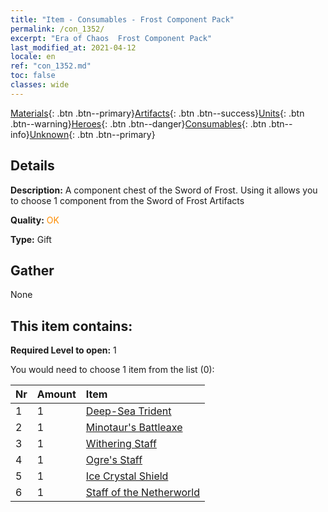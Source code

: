 ```yaml
---
title: "Item - Consumables - Frost Component Pack"
permalink: /con_1352/
excerpt: "Era of Chaos  Frost Component Pack"
last_modified_at: 2021-04-12
locale: en
ref: "con_1352.md"
toc: false
classes: wide
---
```

 [Materials](/Items/){: .btn .btn--primary}[Artifacts](/Items/Artifacts/){: .btn .btn--success}[Units](/Items/Units/){: .btn .btn--warning}[Heroes](/Items/Heroes/){: .btn .btn--danger}[Consumables](/Items/Consumables/){: .btn .btn--info}[Unknown](/Items/Unknown/){: .btn .btn--primary}

## Details
 **Description:** A component chest of the Sword of Frost. Using it allows you to choose 1 component from the Sword of Frost Artifacts

 **Quality:** <span style="color: #FF8C00">OK</span>

 **Type:** Gift

## Gather

  None

## This item contains:

 **Required Level to open:** 1

 You would need to choose 1 item from the list (0):

  | Nr | Amount |     Item    |
  |:---|:-------|:------------|
  | 1 | 1 | [Deep-Sea Trident](/Items/art_160/) | 
  | 2 | 1 | [Minotaur's Battleaxe](/Items/art_161/) | 
  | 3 | 1 | [Withering Staff](/Items/art_162/) | 
  | 4 | 1 | [Ogre's Staff](/Items/art_163/) | 
  | 5 | 1 | [Ice Crystal Shield](/Items/art_164/) | 
  | 6 | 1 | [Staff of the Netherworld](/Items/art_165/) | 
